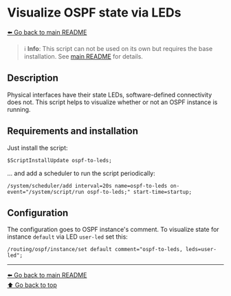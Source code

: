 Visualize OSPF state via LEDs
=============================

[⬅️ Go back to main README](../README.md)

> ℹ️ **Info**: This script can not be used on its own but requires the base
> installation. See [main README](../README.md) for details.

Description
-----------

Physical interfaces have their state LEDs, software-defined connectivity
does not. This script helps to visualize whether or not an OSPF instance
is running.

Requirements and installation
-----------------------------

Just install the script:

    $ScriptInstallUpdate ospf-to-leds;

... and add a scheduler to run the script periodically:

    /system/scheduler/add interval=20s name=ospf-to-leds on-event="/system/script/run ospf-to-leds;" start-time=startup;

Configuration
-------------

The configuration goes to OSPF instance's comment. To visualize state for
instance `default` via LED `user-led` set this:

    /routing/ospf/instance/set default comment="ospf-to-leds, leds=user-led";

---
[⬅️ Go back to main README](../README.md)  
[⬆️ Go back to top](#top)

